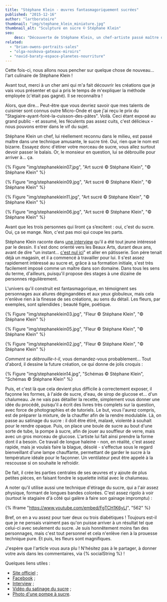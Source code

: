 ```yaml
---
title: "Stéphane Klein - œuvres fantasmagoriquement sucrées"
published: "2015-12-16"
author: "lartboratoire"
thumbnail: "img/stephane_klein_miniature.jpg"
thumbnail_alt: "Sculpture en sucre © Stéphane Klein"
seo:
    desc: "Découverte de Stéphane Klein, un chef-artiste passé maître dans une technique amusante, le sucre tiré."
related: 
  - "brian-owens-portraits-sales"
  - "olga-noskova-gateaux-miroirs"
  - "navid-baraty-espace-planetes-nourriture"
---
```



Cette fois-ci, nous allons nous pencher sur quelque chose de nouveau... l'art culinaire de Stéphane Klein !

Avant tout, merci à un cher ami qui m'a fait découvrir les créations que je vais vous présenter et qui a pris le temps de m'expliquer la méthode employée (c'était pas gagné). Il se reconnaîtra !

Alors, que dire... Peut-être que vous devriez savoir que mes talents de cuisinier sont connus outre Micro-Onde et que j'ai reçu le prix du "Stagiaire-ayant-foiré-la-cuisson-des-pâtes". Voilà. Ceci étant exposé au grand public - et assumé, les féculents pas assez cuits, c'est délicieux - nous pouvons entrer dans le vif du sujet.

Stéphane Klein un chef, lui réellement reconnu dans le milieu, est passé maître dans une technique amusante, le sucre tiré. Oui, rien que le nom est bizarre. Essayez donc d'étirer votre morceau de sucre, vous allez surtout devoir passer le balais. Or, le monsieur en question, lui se débrouille pour arriver à... ça.

{% Figure "img/stephaneklein07.jpg", "Art sucré © Stéphane Klein", "© Stéphane Klein" %}

{% Figure "img/stephaneklein09.jpg", "Art sucré © Stéphane Klein", "© Stéphane Klein" %}

{% Figure "img/stephaneklein11.jpg", "Art sucré © Stéphane Klein", "© Stéphane Klein" %}

{% Figure "img/stephaneklein06.jpg", "Art sucré © Stéphane Klein", "© Stéphane Klein" %}

Avant que les trois personnes qui liront ça s’excitent : oui, c'est du sucre. Oui, ça se mange. Non, c'est pas moi qui coupe les parts.

Stéphane Klein raconte dans [une interview](http://artdusucre.fr/docs/stephane-klein.pdf) qu'il a été tout jeune intéressé par le dessin. Il s'est donc orienté vers les Beaux Arts, durant deux ans, avant de dire "un instant... [c'est nul ici](https://youtu.be/R_gu5yJYHpA)" et aller en pâtisserie. Son père tenait déjà un magasin, et il a commencé à travailler pour lui. Il s'est assez rapidement intéressé au sucre et, grâce à sa formation initiale, s'est très facilement imposé comme un maître dans son domaine. Dans tous les sens du terme, d'ailleurs, puisqu'il propose des stages à une dizaine de personnes régulièrement.

L'univers qu'il construit est fantasmagorique, en témoignent ses personnages aux allures dégingandées et aux yeux globuleux, mais cela n'enlève rien à la finesse de ses créations, au sens du détail. Les fleurs, par exemples, sont splendides ; beauté figée, poétique.

{% Figure "img/stephaneklein03.jpg", "Fleur © Stéphane Klein", "© Stéphane Klein" %}

{% Figure "img/stephaneklein05.jpg", "Fleur © Stéphane Klein", "© Stéphane Klein" %}

{% Figure "img/stephaneklein02.jpg", "Fleur © Stéphane Klein", "© Stéphane Klein" %}

_Comment se débrouille-t-il_, vous demandez-vous probablement... Tout d'abord, il dessine la future création, ce qui donne de jolis croquis :

{% Figure "img/stephaneklein14.jpg", "Schémas © Stéphane Klein", "Schémas © Stéphane Klein" %}

Puis, et c'est là que cela devient plus difficile à correctement exposer, il façonne les formes, à l'aide de sucre, d'eau, de sirop de glucose et... d'un chalumeau. Je ne vais pas détailler la recette, simplement vous donner une idée du procédé, puisqu'il a écrit des livres très complets sur la question, avec force de photographies et de tutoriels. Le but, vous l'aurez compris, est de préparer la mixture, de la chauffer afin de la rendre modulable. Là, on passe au satinage du sucre : il doit être étiré, malaxé, violenté à souhait pour le rendre opaque. Puis, on place une boule de sucre au bout d'une sorte de tube, la pompe à sucre, afin de jouer au souffleur de verre, mais avec un gros morceau de glucose. L'artiste lui fait ainsi prendre la forme dont il a besoin. Ce travail de longue haleine - non, en réalité, c'est assez rapide, mais je voulais faire la blague, désolé - s'effectue sous le regard bienveillant d'une lampe chauffante, permettant de garder le sucre à la température idéale pour le façonner. Un ventilateur peut être appelé à la rescousse si on souhaite le refroidir.

De fait, il crée les parties centrales de ses œuvres et y ajoute de plus petites pièces, en faisant fondre le squelette initial avec le chalumeau.

A noter qu'il utilise aussi une technique d'étirage du sucre, qui a l'air assez physique, formant de longues bandes colorées. C'est assez rigolo à voir (surtout le stagiaire d'à côté qui galère à faire son gainage impromptu) :

{% Iframe "https://www.youtube.com/embed/FgTCH1K6yLI", "562" %}


Bref, on en a vu assez pour tuer deux ou trois diabétiques ! Toujours est-il que je ne pensais vraiment pas qu'on puisse arriver à un résultat tel que celui-ci avec seulement du sucre. Je suis honnêtement moins fan des personnages, mais c'est tout personnel et cela n'enlève rien à la prouesse technique pure. Et puis, les fleurs sont magnifiques.

J'espère que l'article vous aura plu ! N'hésitez pas à le partager, à donner votre avis dans les commentaires, via {% socialString %} !

Quelques liens utiles : 
- [Site officiel](http://klein-stephane.com/) ; 
- [Facebook](https://www.facebook.com/St%C3%A9phane-KLEIN-Connexion-241356182574262/?fref=ts) ; 
- [Interview](http://artdusucre.fr/docs/stephane-klein.pdf) ; 
- [Vidéo du satinage du sucre](http://www.dailymotion.com/video/x3k57c_satinage-du-sucre_creation) ; 
- [Photo d'une pompe à sucre](http://www.1000mat.com/399-464-thickbox_default/pompe-a-sucre.jpg).
